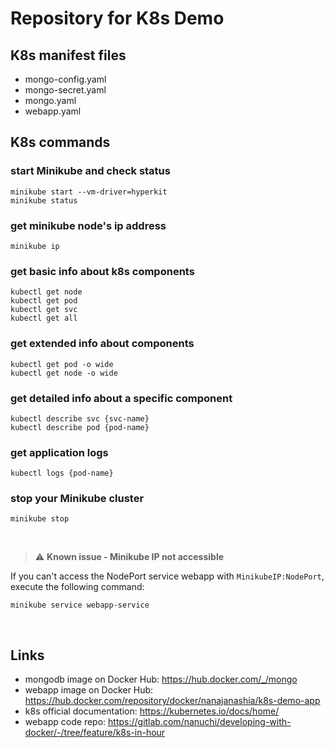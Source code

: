# Repository for K8s Demo

## K8s manifest files 
* mongo-config.yaml
* mongo-secret.yaml
* mongo.yaml
* webapp.yaml

## K8s commands

### start Minikube and check status
    minikube start --vm-driver=hyperkit 
    minikube status

### get minikube node's ip address
    minikube ip

### get basic info about k8s components
    kubectl get node
    kubectl get pod
    kubectl get svc
    kubectl get all

### get extended info about components
    kubectl get pod -o wide
    kubectl get node -o wide

### get detailed info about a specific component
    kubectl describe svc {svc-name}
    kubectl describe pod {pod-name}

### get application logs
    kubectl logs {pod-name}
    
### stop your Minikube cluster
    minikube stop

<br />

> :warning: **Known issue - Minikube IP not accessible** 

If you can't access the NodePort service webapp with `MinikubeIP:NodePort`, execute the following command:
    
    minikube service webapp-service

<br />

## Links
* mongodb image on Docker Hub: https://hub.docker.com/_/mongo
* webapp image on Docker Hub: https://hub.docker.com/repository/docker/nanajanashia/k8s-demo-app
* k8s official documentation: https://kubernetes.io/docs/home/
* webapp code repo: https://gitlab.com/nanuchi/developing-with-docker/-/tree/feature/k8s-in-hour
